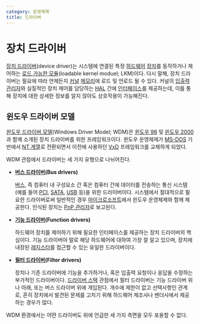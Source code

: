```yaml
---
category: 운영체제
title: 드라이버
---
```

# 장치 드라이버
[장치 드라이버](https://ko.wikipedia.org/wiki/장치_드라이버)(device driver)는 시스템에 연결된 특정 [하드웨어](https://ko.wikipedia.org/wiki/컴퓨터_하드웨어) [장치](https://ko.wikipedia.org/wiki/주변기기)를 동작하거나 제어하는 [로드 가능한 모듈](https://ko.wikipedia.org/wiki/적재_가능_커널_모듈)(loadable kernel moduel; LKM)이다. 다시 말해, 장치 드라이버는 필요에 따라 언제든지 [커널](ko.Kernel.md#커널) [메모리](ko.Memory.md)에 로드 및 언로드 될 수 있다. 커널의 [입출력 관리자](ko.Kernel.md#입출력-관리자)와 실질적인 장치 제어를 담당하는 [HAL](ko.Kernel.md#하드웨어-추상-계층) 간에 [인터페이스](https://ko.wikipedia.org/wiki/인터페이스_(컴퓨팅))를 제공하는데, 이를 통해 장치에 대한 상세한 정보를 알지 않아도 상호작용이 가능해진다.

## 윈도우 드라이버 모델
[윈도우 드라이버 모델](https://ko.wikipedia.org/wiki/윈도우_드라이버_모델)(Windows Driver Model; WDM)은 [윈도우 98](https://ko.wikipedia.org/wiki/윈도우_98) 및 [윈도우 2000](ko.Windows.md)과 함께 소개된 장치 드라이버를 위한 프레임워크이다. 윈도우 운영체제가 [MS-DOS](https://ko.wikipedia.org/wiki/MS-DOS) 기반에서 [NT 계열](ko.Windows.md)로 전환되면서 이전에 사용하던 [VxD](https://ko.wikipedia.org/wiki/VxD) 프레임워크를 교체하게 되었다.

WDM 관점에서 드라이버는 세 가지 유형으로 나뉘어진다.

* **[버스 드라이버](https://learn.microsoft.com/en-us/windows-hardware/drivers/kernel/bus-drivers)(Bus drivers)**

    [버스](https://ko.wikipedia.org/wiki/버스_(컴퓨팅)), 즉 컴퓨터 내 구성요소 간 혹은 컴퓨터 간에 데이터를 전송하는 통신 시스템(예를 들어 [PCI](https://ko.wikipedia.org/wiki/PCI_버스), [SATA](https://ko.wikipedia.org/wiki/직렬_ATA), [USB](https://ko.wikipedia.org/wiki/USB) 등)을 위한 드라이버이다. 시스템에서 절대적으로 필요한 드라이버로써 일반적인 경우 [마이크로소프트](https://www.microsoft.com/)에서 윈도우 운영체제와 함께 제공한다. 인식된 장치는 [PnP 관리자](ko.Kernel.md#PnP-관리자)로 보고된다.

* **[기능 드라이버](https://learn.microsoft.com/en-us/windows-hardware/drivers/kernel/function-drivers)(Function drivers)**

    하드웨어 장치를 제어하기 위해 필요한 인터페이스를 제공하는 장치 드라이버의 핵심이다. 기능 드라이버야 말로 해당 하드웨어에 대하여 가장 잘 알고 있으며, 장치에 내장된 [레지스터](https://ko.wikipedia.org/wiki/하드웨어_레지스터)를 접근할 수 있는 유일한 드라이버이다.

* **[필터 드라이버](https://learn.microsoft.com/en-us/windows-hardware/drivers/kernel/filter-drivers)(Filter drivers)**

    장치나 기존 드라이버에 기능을 추가하거나, 혹은 입출력 요청이나 응답을 수정하는 부가적인 드라이버이다. [드라이버 스택](https://learn.microsoft.com/en-us/windows-hardware/drivers/gettingstarted/driver-stacks) 관점에서 필터 드라이버는 기능 드라이버 위나 아래, 또는 버스 드라이버 위에 개입된다. 개수에 제한이 없고 선택사항인 관계로, 흔히 장치에서 발견된 문제를 고치기 위해 하드웨어 제조사나 벤더사에서 제공하는 경우가 많다. 

WDM 환경에서는 어떤 드라이버도 위에 언급한 세 가지 측면을 모두 포용할 수 없다.
